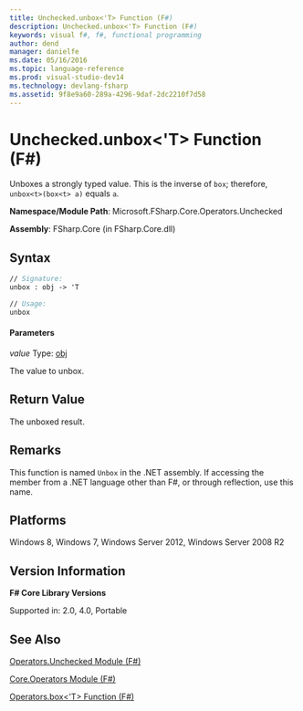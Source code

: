 ```yaml
---
title: Unchecked.unbox<'T> Function (F#)
description: Unchecked.unbox<'T> Function (F#)
keywords: visual f#, f#, functional programming
author: dend
manager: danielfe
ms.date: 05/16/2016
ms.topic: language-reference
ms.prod: visual-studio-dev14
ms.technology: devlang-fsharp
ms.assetid: 9f8e9a60-289a-4296-9daf-2dc2210f7d58 
---
```


# Unchecked.unbox<'T> Function (F#)

Unboxes a strongly typed value. This is the inverse of `box`; therefore, `unbox<t>(box<t> a)` equals `a`.

**Namespace/Module Path**: Microsoft.FSharp.Core.Operators.Unchecked

**Assembly**: FSharp.Core (in FSharp.Core.dll)


## Syntax

```fsharp
// Signature:
unbox : obj -> 'T

// Usage:
unbox
```

#### Parameters
*value*
Type: [obj](https://msdn.microsoft.com/library/dcf2430f-702b-40e5-a0a1-97518bf137f7)


The value to unbox.


## Return Value
The unboxed result.


## Remarks
This function is named `Unbox` in the .NET assembly. If accessing the member from a .NET language other than F#, or through reflection, use this name.


## Platforms
Windows 8, Windows 7, Windows Server 2012, Windows Server 2008 R2


## Version Information
**F# Core Library Versions**

Supported in: 2.0, 4.0, Portable

## See Also
[Operators.Unchecked Module &#40;F&#35;&#41;](Operators.Unchecked-Module-%5BFSharp%5D.md)

[Core.Operators Module &#40;F&#35;&#41;](Core.Operators-Module-%5BFSharp%5D.md)

[Operators.box&#60;'T&#62; Function &#40;F&#35;&#41;](Operators.box%5B%27T%5D-Function-%5BFSharp%5D.md)